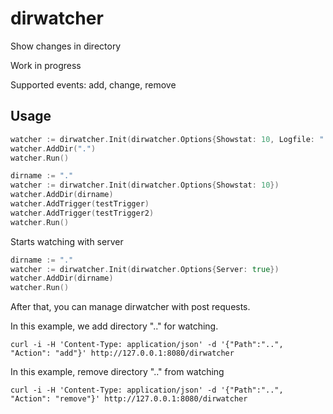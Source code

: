 # dirwatcher
Show changes in directory

Work in progress

Supported events: add, change, remove

## Usage
```go
watcher := dirwatcher.Init(dirwatcher.Options{Showstat: 10, Logfile: "./log"})
watcher.AddDir(".")
watcher.Run()
```

```go
dirname := "."
watcher := dirwatcher.Init(dirwatcher.Options{Showstat: 10})
watcher.AddDir(dirname)
watcher.AddTrigger(testTrigger)
watcher.AddTrigger(testTrigger2)
watcher.Run()
```

Starts watching with server
```go
dirname := "."
watcher := dirwatcher.Init(dirwatcher.Options{Server: true})
watcher.AddDir(dirname)
watcher.Run()
```
After that, you can manage dirwatcher with post requests.

In this example, we add directory ".." for watching.
```
curl -i -H 'Content-Type: application/json' -d '{"Path":"..", "Action": "add"}' http://127.0.0.1:8080/dirwatcher
```

In this example, remove directory ".." from watching
```
curl -i -H 'Content-Type: application/json' -d '{"Path":"..", "Action": "remove"}' http://127.0.0.1:8080/dirwatcher
